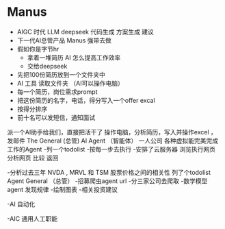  # Manus

 - AIGC 时代
  LLM deepseek
  代码生成 方案生成 建议
 - 下一代AI总管产品
  Manus 强带去做
  - 假如你是字节hr 
     - 拿着一堆简历 AI 怎么提高工作效率
     - 交给deepseek
  - 先把100份简历放到一个文件夹中
  - AI 工具 读取文件夹 （AI可以操作电脑）
  - 每一个简历，岗位需求prompt
  - 把这份简历的名字，电话，得分写入一个offer excal
  - 按得分排序
  -  前十名可以发短信，通知面试

  派一个AI助手给我们，直接把活干了
  操作电脑，分析简历，写入并操作excel ，发邮件
    The General (总管) AI Agent （智能体）
    一人公司
    各种虚拟能完美完成工作的Agent
    -列一个todolist
    -按每一步去执行
    -安排了云服务器
     浏览执行网页
     分析网页
      比较
      返回

-分析过去三年 NVDA , MRVL 和 TSM 股票价格之间的相关性
    列了个todolist
     Agent General  （总管）
     -招募爬虫agent url
     -分三家公司去爬取
     -数学模型agent 发现规律
     -绘制图表
     -相关投资建议
     
-AI 自动化

-AIC 通用人工职能
